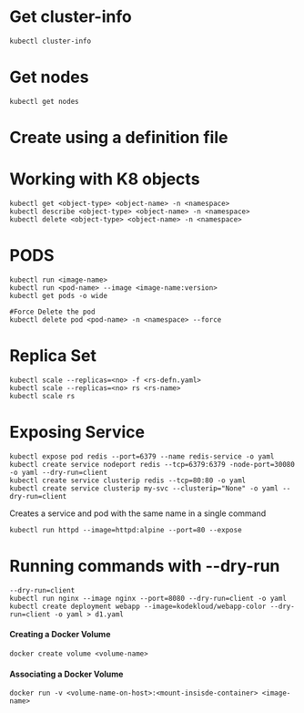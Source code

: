 
# Get cluster-info

```
kubectl cluster-info
```

# Get nodes

```
kubectl get nodes
```

# Create using a definition file


# Working with K8 objects

```
kubectl get <object-type> <object-name> -n <namespace>
kubectl describe <object-type> <object-name> -n <namespace>
kubectl delete <object-type> <object-name> -n <namespace>
```



# PODS

```
kubectl run <image-name>
kubectl run <pod-name> --image <image-name:version>
kubectl get pods -o wide

#Force Delete the pod
kubectl delete pod <pod-name> -n <namespace> --force
```

# Replica Set

```
kubectl scale --replicas=<no> -f <rs-defn.yaml>
kubectl scale --replicas=<no> rs <rs-name>
kubectl scale rs 
```

# Exposing Service

```
kubectl expose pod redis --port=6379 --name redis-service -o yaml
kubectl create service nodeport redis --tcp=6379:6379 -node-port=30080 -o yaml --dry-run=client
kubectl create service clusterip redis --tcp=80:80 -o yaml
kubectl create service clusterip my-svc --clusterip="None" -o yaml --dry-run=client 
```

Creates a service and pod with the same name in a single command

```
kubectl run httpd --image=httpd:alpine --port=80 --expose
```

# Running commands with --dry-run

```
--dry-run=client
kubectl run nginx --image nginx --port=8080 --dry-run=client -o yaml
kubectl create deployment webapp --image=kodekloud/webapp-color --dry-run=client -o yaml > d1.yaml
```


#### Creating a Docker Volume

```
docker create volume <volume-name>
```

#### Associating a Docker Volume

```
docker run -v <volume-name-on-host>:<mount-insisde-container> <image-name>
```